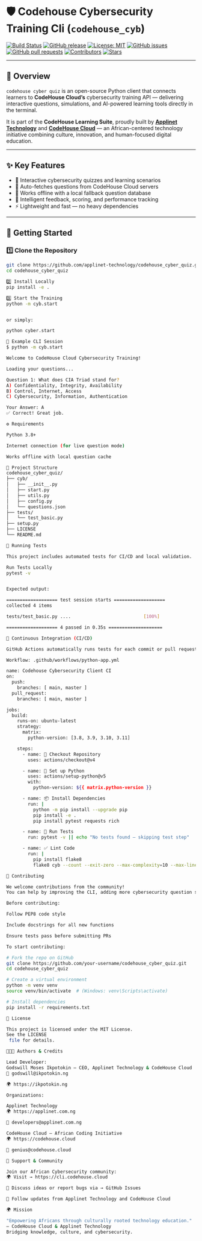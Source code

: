 # 🛡️ Codehouse Cybersecurity Training Cli (`codehouse_cyb`)

[![Build Status](https://github.com/applinet-technology/codehouse_cyber_quiz/actions/workflows/python-app.yml/badge.svg)](https://github.com/applinet-technology/codehouse_cyber_quiz/actions)
[![GitHub release](https://img.shields.io/github/v/release/applinet-technology/codehouse_cyber_quiz?color=brightgreen&label=version)](https://github.com/applinet-technology/codehouse_cyber_quiz/releases)
[![License: MIT](https://img.shields.io/badge/License-MIT-blue.svg)](LICENSE)
[![GitHub issues](https://img.shields.io/github/issues/applinet-technology/codehouse_cyber_quiz)](https://github.com/applinet-technology/codehouse_cyber_quiz/issues)
[![GitHub pull requests](https://img.shields.io/github/issues-pr/applinet-technology/codehouse_cyber_quiz)](https://github.com/applinet-technology/codehouse_cyber_quiz/pulls)
[![Contributors](https://img.shields.io/github/contributors/applinet-technology/codehouse_cyber_quiz)](https://github.com/applinet-technology/codehouse_cyber_quiz/graphs/contributors)
[![Stars](https://img.shields.io/github/stars/applinet-technology/codehouse_cyber_quiz?style=social)](https://github.com/applinet-technology/codehouse_cyber_quiz/stargazers)

---

## 📘 Overview

`codehouse cyber quiz` is an open-source Python client that connects learners to **CodeHouse Cloud’s** cybersecurity training API — delivering interactive questions, simulations, and AI-powered learning tools directly in the terminal.

It is part of the **CodeHouse Learning Suite**, proudly built by **[Applinet Technology](https://applinet.com.ng)** and **[CodeHouse Cloud](https://codehouse.cloud)** — an African-centered technology initiative combining culture, innovation, and human-focused digital education.

---

## ✨ Key Features

- 🧠 Interactive cybersecurity quizzes and learning scenarios  
- 🔄 Auto-fetches questions from CodeHouse Cloud servers  
- 💾 Works offline with a local fallback question database  
- 🧮 Intelligent feedback, scoring, and performance tracking  
- ⚡ Lightweight and fast — no heavy dependencies  

---

## 🚀 Getting Started

### 1️⃣ Clone the Repository

```bash
git clone https://github.com/applinet-technology/codehouse_cyber_quiz.git
cd codehouse_cyber_quiz

2️⃣ Install Locally
pip install -e .

3️⃣ Start the Training
python -m cyb.start


or simply:

python cyber.start

🧩 Example CLI Session
$ python -m cyb.start

Welcome to CodeHouse Cloud Cybersecurity Training!

Loading your questions...

Question 1: What does CIA Triad stand for?
A) Confidentiality, Integrity, Availability
B) Control, Internet, Access
C) Cybersecurity, Information, Authentication

Your Answer: A
✅ Correct! Great job.

⚙️ Requirements

Python 3.8+

Internet connection (for live question mode)

Works offline with local question cache

🧱 Project Structure
codehouse_cyber_quiz/
├── cyb/
│   ├── __init__.py
│   ├── start.py
│   ├── utils.py
│   ├── config.py
│   └── questions.json
├── tests/
│   └── test_basic.py
├── setup.py
├── LICENSE
└── README.md

🧪 Running Tests

This project includes automated tests for CI/CD and local validation.

Run Tests Locally
pytest -v


Expected output:

=================== test session starts ===================
collected 4 items

tests/test_basic.py ....                           [100%]

=================== 4 passed in 0.35s ====================

🧰 Continuous Integration (CI/CD)

GitHub Actions automatically runs tests for each commit or pull request.

Workflow: .github/workflows/python-app.yml

name: Codehouse Cybersecurity Client CI
on:
  push:
    branches: [ main, master ]
  pull_request:
    branches: [ main, master ]

jobs:
  build:
    runs-on: ubuntu-latest
    strategy:
      matrix:
        python-version: [3.8, 3.9, 3.10, 3.11]

    steps:
      - name: 🧩 Checkout Repository
        uses: actions/checkout@v4

      - name: 🐍 Set up Python
        uses: actions/setup-python@v5
        with:
          python-version: ${{ matrix.python-version }}

      - name: 📦 Install Dependencies
        run: |
          python -m pip install --upgrade pip
          pip install -e .
          pip install pytest requests rich

      - name: 🧪 Run Tests
        run: pytest -v || echo "No tests found — skipping test step"

      - name: ✅ Lint Code
        run: |
          pip install flake8
          flake8 cyb --count --exit-zero --max-complexity=10 --max-line-length=120 --statistics

🤝 Contributing

We welcome contributions from the community!
You can help by improving the CLI, adding more cybersecurity question sets, or enhancing the offline engine.

Before contributing:

Follow PEP8 code style

Include docstrings for all new functions

Ensure tests pass before submitting PRs

To start contributing:

# Fork the repo on GitHub
git clone https://github.com/your-username/codehouse_cyber_quiz.git
cd codehouse_cyber_quiz

# Create a virtual environment
python -m venv venv
source venv/bin/activate  # (Windows: venv\Scripts\activate)

# Install dependencies
pip install -r requirements.txt

🧾 License

This project is licensed under the MIT License.
See the LICENSE
 file for details.

👨🏽‍💻 Authors & Credits

Lead Developer:
Godswill Moses Ikpotokin — CEO, Applinet Technology & CodeHouse Cloud
📧 godswill@ikpotokin.ng

🌍 https://ikpotokin.ng

Organizations:

Applinet Technology
🌍 https://applinet.com.ng

📧 developers@applinet.com.ng

CodeHouse Cloud — African Coding Initiative
🌍 https://codehouse.cloud

📧 genius@codehouse.cloud

💬 Support & Community

Join our African Cybersecurity community:
🌍 Visit → https://cli.codehouse.cloud

💬 Discuss ideas or report bugs via → GitHub Issues

📢 Follow updates from Applinet Technology and CodeHouse Cloud

🌍 Mission

"Empowering Africans through culturally rooted technology education."
— CodeHouse Cloud & Applinet Technology
Bridging knowledge, culture, and cybersecurity.
